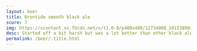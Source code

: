 ```yaml
---
layout: beer
title: Brontide smooth black ale
score: 7
img: https://scontent.xx.fbcdn.net/v/t1.0-0/p480x480/12734008_10153890416878745_633217613773642603_n.jpg?oh=b4080dad38f8aed3b51ffe8817d38593&oe=5837CE09
desc: Started off a bit harsh but was a lot better than other black ales. Makes me want to try more dark beers
permalink: /beer/:title.html
---
```

